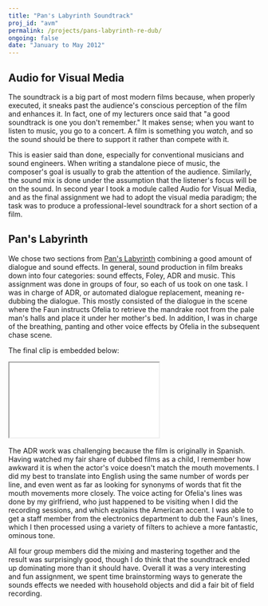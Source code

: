 ```yaml
---
title: "Pan's Labyrinth Soundtrack"
proj_id: "avm"
permalink: /projects/pans-labyrinth-re-dub/
ongoing: false
date: "January to May 2012"
---
```


## Audio for Visual Media

The soundtrack is a big part of most modern films because, when properly executed, it sneaks past the audience's conscious perception of the film and enhances it. In fact, one of my lecturers once said that "a good soundtrack is one you don't remember." It makes sense; when you want to listen to music, you go to a concert. A film is something you *watch*, and so the sound should be there to support it rather than compete with it.

This is easier said than done, especially for conventional musicians and sound engineers. When writing a standalone piece of music, the composer's goal is usually to grab the attention of the audience. Similarly, the sound mix is done under the assumption that the listener's focus will be on the sound. In second year I took a module called Audio for Visual Media, and as the final assignment we had to adopt the visual media paradigm; the task was to produce a professional-level soundtrack for a short section of a film.

## Pan's Labyrinth

We chose two sections from [Pan's Labyrinth](http://www.imdb.com/title/tt0457430/) combining a good amount of dialogue and sound effects. In general, sound production in film breaks down into four categories: sound effects, Foley, ADR and music. This assignment was done in groups of four, so each of us took on one task. I was in charge of ADR, or automated dialogue replacement, meaning re-dubbing the dialogue. This mostly consisted of the dialogue in the scene where the Faun instructs Ofelia to retrieve the mandrake root from the pale man's halls and place it under her mother's bed. In addition, I was in charge of the breathing, panting and other voice effects by Ofelia in the subsequent chase scene.

The final clip is embedded below:

<div style="margin-bottom:1rem" class="embed-responsive embed-responsive-16by9">
    <iframe class="embed-responsive-item" src="//www.youtube.com/embed/ZLmU1K9Q108" allowfullscreen></iframe>
</div>

The ADR work was challenging because the film is originally in Spanish. Having watched my fair share of dubbed films as a child, I remember how awkward it is when the actor's voice doesn't match the mouth movements. I did my best to translate into English using the same number of words per line, and even went as far as looking for synonyms of words that fit the mouth movements more closely. The voice acting for Ofelia's lines was done by my girlfriend, who just happened to be visiting when I did the recording sessions, and which explains the American accent. I was able to get a staff member from the electronics department to dub the Faun's lines, which I then processed using a variety of filters to achieve a more fantastic, ominous tone. 

All four group members did the mixing and mastering together and the result was surprisingly good, though I do think that the soundtrack ended up dominating more than it should have. Overall it was a very interesting and fun assignment, we spent time brainstorming ways to generate the sounds effects we needed with household objects and did a fair bit of field recording. 
